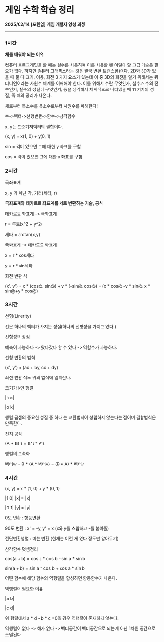 # 게임 수학 학습 정리

**2025/02/14 [포텐업] 게임 개발자 양성 과정**

---

### 1시간

**체를 배워야 되는 이유**

컴퓨터 프로그래밍을 할 때는 실수를 사용하며 이를 사용할 땐 이렇다 할 고급 기술은 필요가 없다. 하지만 컴퓨터 그래픽스라는 것은 결국 변환(트랜스폼)이다. 2D와 3D가 있을 때 둘 다 크기, 이동, 회전 3 가지 요소가 있는데 이 중 3D의 회전을 알기 위해서는 쿼터니언이라는 사원수 체계를 이해해야 한다. 이를 위해서 수란 무엇인가, 실수가 수의 전부인가, 실수의 성질이 무엇인가, 등을 생각해서 체계적으로 나타냈을 때 11 가지의 성질, 즉 체의 공리가 나온다.

체로부터 복소수를 복소수로부터 사원수를 이해한다!

수->벡터->선형변환->함수->삼각함수



x, y는 표준기저벡터의 결합이다.

(x, y) = x(1, 0) + y(0, 1)



sin = 각이 있으면 그에 대한 y 좌표를 구함

cos = 각이 있으면 그에 대한 x 좌표를 구함



### 2시간

극좌표계

x, y 가 아닌 각, 거리(세타, r)



**극좌표계와 데카르트 좌표계를 서로 변환하는 기술, 공식**



데카르트 좌표계 -> 극좌표계

r = 루트(x^2 + y^2)

세타 = arctan(x,y)



극좌표계 -> 데카르트 좌표계

x = r * cos세타

y = r * sin세타



회전 변환 식

(x', y') = x * (cos@, sin@) + y * (-sin@, cos@) = (x * cos@ -y * sin@, x * sin@+y * cos@)



### 3시간

선형(Linerity)

선은 하나의 벡터가 가지는 성질(하나의 선형성을 가지고 있다.)



선형성의 장점

예측이 가능하다 -> 왔다갔다 할 수 있다 -> 역함수가 가능하다.



선형 변환의 법칙

(x', y') = (ax + by, cx + dy)

회전 변환 식도 위의 법칙에 일치한다.



크기가 k인 행렬

|k	o|

|o	k|



행렬 곱셈의 중요한 성질 중 하나 는 교환법칙이 성립하지 않는다는 점이며 결합법칙은 만족한다.



전치 공식

(A * B)^t = B^t * A^t



행렬의 고속화

벡터w = B * (A * 벡터v) = (B * A) * 벡터v



### 4시간

(x, y) = x * (1, 0) + y * (0, 1)

|1	0| |x|	=	|x|

|0	1| |y|	=	|y|



0도 변환 : 항등변환

90도 변환 : x' = -y, y' = x (x와 y를 스왑하고 -를 붙여줌)



전단변환행렬 : 미는 변환 (현재는 이런 게 있다 정도만 알아두기)



삼각함수 덧셈정리

cos(a + b) = cos a * cos b - sin a * sin b

sin(a + b) = sin a * cos b + cos a * sin b



어떤 함수에 해당 함수의 역행렬을 합성하면 항등함수가 나온다.



역행렬이 필요한 이유





|a	b|

|c	d|

위 행렬에서 a * d - b * c =0일 경우 역행렬이 존재하지 않는다.



역행렬이 없다 -> 해가 없다 -> 벡터공간이 벡터공간으로 되는게 아닌 1차원 공간으로 소멸된다



